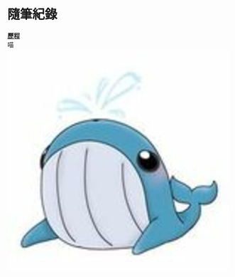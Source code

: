 # 隨筆紀錄  
[**歷程**](https://github.com/William957-web/Daily/experience.md)  
喵   
![image](https://github.com/William957-web/Daily/blob/main/square_270033016_123732923470218_2838953935262327959_n.jpg?raw=true)  
